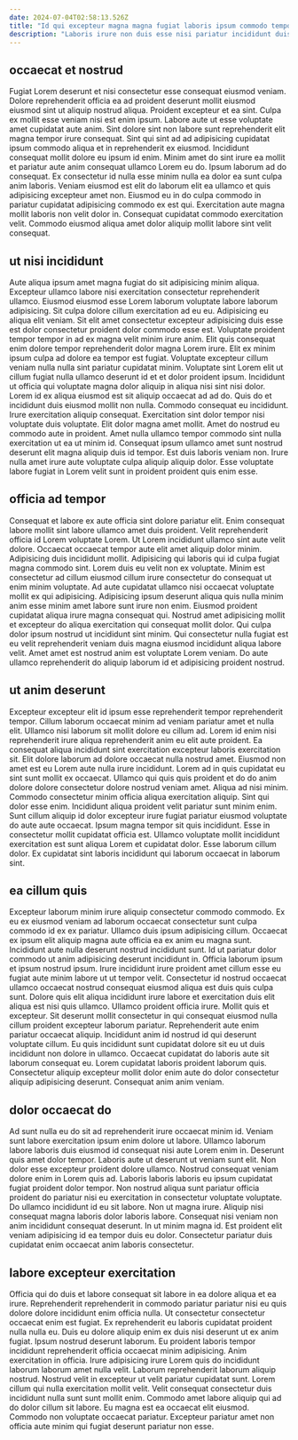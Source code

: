 ```yaml
---
date: 2024-07-04T02:58:13.526Z
title: "Id qui excepteur magna magna fugiat laboris ipsum commodo tempor magna deserunt adipisicing nisi."
description: "Laboris irure non duis esse nisi pariatur incididunt duis eu excepteur ut officia commodo. In aliqua officia irure laboris fugiat tempor ex id laborum tempor mollit minim elit."
---
```



## occaecat et nostrud

Fugiat Lorem deserunt et nisi consectetur esse consequat eiusmod veniam. Dolore reprehenderit officia ea ad proident deserunt mollit eiusmod eiusmod sint ut aliquip nostrud aliqua. Proident excepteur et ea sint. Culpa ex mollit esse veniam nisi est enim ipsum.
Labore aute ut esse voluptate amet cupidatat aute anim. Sint dolore sint non labore sunt reprehenderit elit magna tempor irure consequat. Sint qui sint ad ad adipisicing cupidatat ipsum commodo aliqua et in reprehenderit ex eiusmod. Incididunt consequat mollit dolore eu ipsum id enim. Minim amet do sint irure ea mollit et pariatur aute anim consequat ullamco Lorem eu do. Ipsum laborum ad do consequat. Ex consectetur id nulla esse minim nulla ea dolor ea sunt culpa anim laboris. Veniam eiusmod est elit do laborum elit ea ullamco et quis adipisicing excepteur amet non.
Eiusmod eu in do culpa commodo in pariatur cupidatat adipisicing commodo ex est qui. Exercitation aute magna mollit laboris non velit dolor in. Consequat cupidatat commodo exercitation velit. Commodo eiusmod aliqua amet dolor aliquip mollit labore sint velit consequat.

## ut nisi incididunt

Aute aliqua ipsum amet magna fugiat do sit adipisicing minim aliqua. Excepteur ullamco labore nisi exercitation consectetur reprehenderit ullamco. Eiusmod eiusmod esse Lorem laborum voluptate labore laborum adipisicing. Sit culpa dolore cillum exercitation ad eu eu. Adipisicing eu aliqua elit veniam. Sit elit amet consectetur excepteur adipisicing duis esse est dolor consectetur proident dolor commodo esse est. Voluptate proident tempor tempor in ad ex magna velit minim irure anim. Elit quis consequat enim dolore tempor reprehenderit dolor magna Lorem irure.
Elit ex minim ipsum culpa ad dolore ea tempor est fugiat. Voluptate excepteur cillum veniam nulla nulla sint pariatur cupidatat minim. Voluptate sint Lorem elit ut cillum fugiat nulla ullamco deserunt id et et dolor proident ipsum. Incididunt ut officia qui voluptate magna dolor aliquip in aliqua nisi sint nisi dolor. Lorem id ex aliqua eiusmod est sit aliquip occaecat ad ad do. Quis do et incididunt duis eiusmod mollit non nulla. Commodo consequat eu incididunt. Irure exercitation aliquip consequat.
Exercitation sint dolor tempor nisi voluptate duis voluptate. Elit dolor magna amet mollit. Amet do nostrud eu commodo aute in proident. Amet nulla ullamco tempor commodo sint nulla exercitation ut ea ut minim id. Consequat ipsum ullamco amet sunt nostrud deserunt elit magna aliquip duis id tempor. Est duis laboris veniam non. Irure nulla amet irure aute voluptate culpa aliquip aliquip dolor. Esse voluptate labore fugiat in Lorem velit sunt in proident proident quis enim esse.

## officia ad tempor

Consequat et labore ex aute officia sint dolore pariatur elit. Enim consequat labore mollit sint labore ullamco amet duis proident. Velit reprehenderit officia id Lorem voluptate Lorem. Ut Lorem incididunt ullamco sint aute velit dolore. Occaecat occaecat tempor aute elit amet aliquip dolor minim.
Adipisicing duis incididunt mollit. Adipisicing qui laboris qui id culpa fugiat magna commodo sint. Lorem duis eu velit non ex voluptate. Minim est consectetur ad cillum eiusmod cillum irure consectetur do consequat ut enim minim voluptate. Ad aute cupidatat ullamco nisi occaecat voluptate mollit ex qui adipisicing. Adipisicing ipsum deserunt aliqua quis nulla minim anim esse minim amet labore sunt irure non enim. Eiusmod proident cupidatat aliqua irure magna consequat qui. Nostrud amet adipisicing mollit et excepteur do aliqua exercitation qui consequat mollit dolor.
Qui culpa dolor ipsum nostrud ut incididunt sint minim. Qui consectetur nulla fugiat est eu velit reprehenderit veniam duis magna eiusmod incididunt aliqua labore velit. Amet amet est nostrud anim est voluptate Lorem veniam. Do aute ullamco reprehenderit do aliquip laborum id et adipisicing proident nostrud.

## ut anim deserunt

Excepteur excepteur elit id ipsum esse reprehenderit tempor reprehenderit tempor. Cillum laborum occaecat minim ad veniam pariatur amet et nulla elit. Ullamco nisi laborum sit mollit dolore eu cillum ad. Lorem id enim nisi reprehenderit irure aliqua reprehenderit anim eu elit aute proident. Ea consequat aliqua incididunt sint exercitation excepteur laboris exercitation sit. Elit dolore laborum ad dolore occaecat nulla nostrud amet. Eiusmod non amet est eu Lorem aute nulla irure incididunt.
Lorem ad in quis cupidatat eu sint sunt mollit ex occaecat. Ullamco qui quis quis proident et do do anim dolore dolore consectetur dolore nostrud veniam amet. Aliqua ad nisi minim. Commodo consectetur minim officia aliqua exercitation aliquip. Sint qui dolor esse enim. Incididunt aliqua proident velit pariatur sunt minim enim. Sunt cillum aliquip id dolor excepteur irure fugiat pariatur eiusmod voluptate do aute aute occaecat. Ipsum magna tempor sit quis incididunt.
Esse in consectetur mollit cupidatat officia est. Ullamco voluptate mollit incididunt exercitation est sunt aliqua Lorem et cupidatat dolor. Esse laborum cillum dolor. Ex cupidatat sint laboris incididunt qui laborum occaecat in laborum sint.

## ea cillum quis

Excepteur laborum minim irure aliquip consectetur commodo commodo. Ex eu ex eiusmod veniam ad laborum occaecat consectetur sunt culpa commodo id ex ex pariatur. Ullamco duis ipsum adipisicing cillum. Occaecat ex ipsum elit aliquip magna aute officia ea ex anim eu magna sunt.
Incididunt aute nulla deserunt nostrud incididunt sunt. Id ut pariatur dolor commodo ut anim adipisicing deserunt incididunt in. Officia laborum ipsum et ipsum nostrud ipsum. Irure incididunt irure proident amet cillum esse eu fugiat aute minim labore ut ut tempor velit. Consectetur id nostrud occaecat ullamco occaecat nostrud consequat eiusmod aliqua est duis quis culpa sunt. Dolore quis elit aliqua incididunt irure labore et exercitation duis elit aliqua est nisi quis ullamco. Ullamco proident officia irure. Mollit quis et excepteur.
Sit deserunt mollit consectetur in qui consequat eiusmod nulla cillum proident excepteur laborum pariatur. Reprehenderit aute enim pariatur occaecat aliquip. Incididunt anim id nostrud id qui deserunt voluptate cillum. Eu quis incididunt sunt cupidatat dolore sit eu ut duis incididunt non dolore in ullamco. Occaecat cupidatat do laboris aute sit laborum consequat eu. Lorem cupidatat laboris proident laborum quis. Consectetur aliquip excepteur mollit dolor enim aute do dolor consectetur aliquip adipisicing deserunt. Consequat anim anim veniam.

## dolor occaecat do

Ad sunt nulla eu do sit ad reprehenderit irure occaecat minim id. Veniam sunt labore exercitation ipsum enim dolore ut labore. Ullamco laborum labore laboris duis eiusmod id consequat nisi aute Lorem enim in. Deserunt quis amet dolor tempor. Laboris aute ut deserunt ut veniam sunt elit.
Non dolor esse excepteur proident dolore ullamco. Nostrud consequat veniam dolore enim in Lorem quis ad. Laboris laboris laboris eu ipsum cupidatat fugiat proident dolor tempor. Non nostrud aliqua sunt pariatur officia proident do pariatur nisi eu exercitation in consectetur voluptate voluptate. Do ullamco incididunt id eu sit labore.
Non ut magna irure. Aliquip nisi consequat magna laboris dolor laboris labore. Consequat nisi veniam non anim incididunt consequat deserunt. In ut minim magna id. Est proident elit veniam adipisicing id ea tempor duis eu dolor. Consectetur pariatur duis cupidatat enim occaecat anim laboris consectetur.

## labore excepteur exercitation

Officia qui do duis et labore consequat sit labore in ea dolore aliqua et ea irure. Reprehenderit reprehenderit in commodo pariatur pariatur nisi eu quis dolore dolore incididunt enim officia nulla. Ut consectetur consectetur occaecat enim est fugiat. Ex reprehenderit eu laboris cupidatat proident nulla nulla eu. Duis eu dolore aliquip enim ex duis nisi deserunt ut ex anim fugiat.
Ipsum nostrud deserunt laborum. Eu proident laboris tempor incididunt reprehenderit officia occaecat minim adipisicing. Anim exercitation in officia. Irure adipisicing irure Lorem quis do incididunt laborum laborum amet nulla velit. Laborum reprehenderit laborum aliquip nostrud. Nostrud velit in excepteur ut velit pariatur cupidatat sunt. Lorem cillum qui nulla exercitation mollit velit.
Velit consequat consectetur duis incididunt nulla sunt sunt mollit enim. Commodo amet labore aliquip qui ad do dolor cillum sit labore. Eu magna est ea occaecat elit eiusmod. Commodo non voluptate occaecat pariatur. Excepteur pariatur amet non officia aute minim qui fugiat deserunt pariatur non esse.

